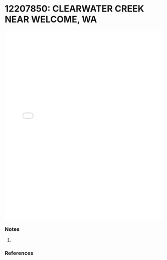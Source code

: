 # 12207850: CLEARWATER CREEK NEAR WELCOME, WA

<iframe src="/distribution_estimation/_static/stations/12207850_fdc.html" width="100%" height="600" frameborder="0"></iframe>

### Notes
1. 

### References


